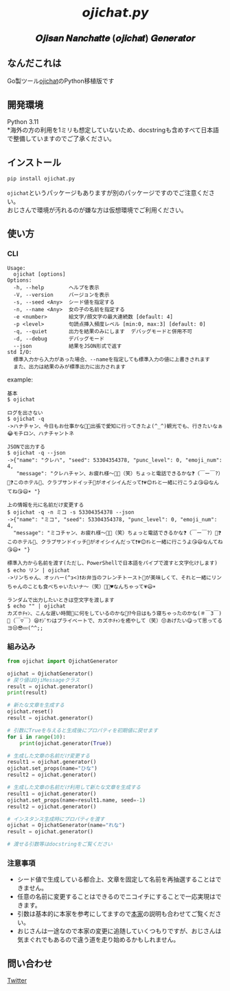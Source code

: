<h1 align="center">𝙤𝙟𝙞𝙘𝙝𝙖𝙩.𝙥𝙮</h1>
<h2 align="center">𝑶𝒋𝒊𝒔𝒂𝒏 𝑵𝒂𝒏𝒄𝒉𝒂𝒕𝒕𝒆 (𝒐𝒋𝒊𝒄𝒉𝒂𝒕) 𝑮𝒆𝒏𝒆𝒓𝒂𝒕𝒐𝒓</h2>
  
## なんだこれは
Go製ツール[ojichat](https://github.com/greymd/ojichat)のPython移植版です

## 開発環境
Python 3.11  
*海外の方の利用を1ミリも想定していないため、docstringも含めすべて日本語で整備していますのでご了承ください。

## インストール
```sh
pip install ojichat.py
```
`ojichat`というパッケージもありますが別のパッケージですのでご注意ください。  
おじさんで環境が汚れるのが嫌な方は仮想環境でご利用ください。  

## 使い方
### CLI
```
Usage:
  ojichat [options]
Options:
  -h, --help        ヘルプを表示
  -V, --version     バージョンを表示
  -s, --seed <Any>  シード値を指定する
  -n, --name <Any>  女の子の名前を指定する
  -e <number>       絵文字/顔文字の最大連続数 [default: 4]
  -p <level>        句読点挿入頻度レベル [min:0, max:3] [default: 0]
  -q, --quiet       出力を結果のみにします  デバッグモードと併用不可
  -d, --debug       デバッグモード
  --json            結果をJSON形式で返す
std I/O:
  標準入力から入力があった場合、--nameを指定しても標準入力の値に上書きされます
  また、出力は結果のみが標準出力に出力されます
```
example:
```
基本
$ ojichat

ログを出さない
$ ojichat -q
->ハナチャン、今日もお仕事かな🎵😂出張で愛知に行ってきたよ(^_^)観光でも、行きたいなぁ😂モチロン、ハナチャントネ

JSONで出力する
$ ojichat -q --json
->{"name": "クレハ", "seed": 53304354378, "punc_level": 0, "emoji_num": 4,
   "message": "クレハチャン、お疲れ様〜🎵😋（笑）ちょっと電話できるかな❓（￣ー￣?）🤔❓このホテル🏨、クラブサンドイッチ🥪がオイシイんだって❗💗😊ｵﾚと一緒に行こうよ😘😃なんてね😘😃☀ "}

上の情報を元に名前だけ変更する
$ ojichat -q -n ミコ -s 53304354378 --json
->{"name": "ミコ", "seed": 53304354378, "punc_level": 0, "emoji_num": 4,
  "message": "ミコチャン、お疲れ様〜🎵😋（笑）ちょっと電話できるかな❓（￣ー￣?）🤔❓このホテル🏨、クラブサンドイッチ🥪がオイシイんだって❗💗😊ｵﾚと一緒に行こうよ😘😃なんてね😘😃☀ "}

標準入力から名前を渡す(ただし、PowerShellで日本語をパイプで渡すと文字化けします)
$ echo リン | ojichat
->リンちゃん、オッハー(^з<)❗お弁当のフレンチトースト🍞が美味しくて、それと一緒にリンちゃんのことも食べちゃいたいナ〜（笑）🎵😃♥なんちゃって💗😃☀

ランダムで出力したいときは空文字を渡します
$ echo "" | ojichat
カズホﾁｬﾝ、こんな遅い時間😤に何をしているのかな🤔⁉今日はもう寝ちゃったのかな(＃￣З￣)🛌（￣▽￣）😪ｵｼﾞｻﾝはプライベートで、カズホﾁｬﾝを癒やして（笑）😚あげたい😋って思ってるヨ😒😎💤(^^;;
```

### 組み込み
```python
from ojichat import OjichatGenerator

ojichat = OjichatGenerator()
# 戻り値はOjiMessageクラス
result = ojichat.generator()
print(result)

# 新たな文章を生成する
ojichat.reset()
result = ojichat.generator()

# 引数にTrueを与えると生成後にプロパティを初期値に戻せます
for i in range(10):
    print(ojichat.generator(True))

# 生成した文章の名前だけ変更する
result1 = ojichat.generator()
ojichat.set_props(name="ひな")
result2 = ojichat.generator()

# 生成した文章の名前だけ利用して新たな文章を生成する
result1 = ojichat.generator()
ojichat.set_props(name=result1.name, seed=-1)
result2 = ojichat.generator()

# インスタンス生成時にプロパティを渡す
ojichat = OjichatGenerator(name="れな")
result = ojichat.generator()

# 渡せる引数等はdocstringをご覧ください
```
### 注意事項
- シード値で生成している都合上、文章を固定して名前を再抽選することはできません。
- 任意の名前に変更することはできるのでニコイチにすることで一応実現はできます。
- 引数は基本的に本家を参考にしてますので[本家](https://github.com/greymd/ojichat)の説明も合わせてご覧ください。
- おじさんは一途なので本家の変更に追随していくつもりですが、おじさんは気まぐれでもあるので違う道を走り始めるかもしれません。
## 問い合わせ
[Twitter](https://twitter.com/__Charahiro)